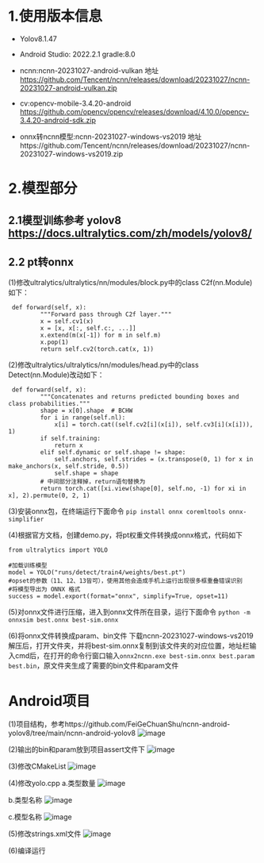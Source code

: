 # 1.使用版本信息
- Yolov8.1.47

- Android Studio: 2022.2.1 gradle:8.0 

- ncnn:ncnn-20231027-android-vulkan 
地址 https://github.com/Tencent/ncnn/releases/download/20231027/ncnn-20231027-android-vulkan.zip 

- cv:opencv-mobile-3.4.20-android 
https://github.com/opencv/opencv/releases/download/4.10.0/opencv-3.4.20-android-sdk.zip 

- onnx转ncnn模型:ncnn-20231027-windows-vs2019 
地址https://github.com/Tencent/ncnn/releases/download/20231027/ncnn-20231027-windows-vs2019.zip

# 2.模型部分
## 2.1模型训练参考 yolov8 https://docs.ultralytics.com/zh/models/yolov8/
## 2.2 pt转onnx
(1)修改ultralytics/ultralytics/nn/modules/block.py中的class C2f(nn.Module)如下：

```
 def forward(self, x):
         """Forward pass through C2f layer."""
         x = self.cv1(x)
         x = [x, x[:, self.c:, ...]]
         x.extend(m(x[-1]) for m in self.m)
         x.pop(1)
         return self.cv2(torch.cat(x, 1))
```
(2)修改ultralytics/ultralytics/nn/modules/head.py中的class Detect(nn.Module)改动如下：
```
 def forward(self, x):
         """Concatenates and returns predicted bounding boxes and class probabilities."""
         shape = x[0].shape  # BCHW
         for i in range(self.nl):
             x[i] = torch.cat((self.cv2[i](x[i]), self.cv3[i](x[i])), 1)
         if self.training:
             return x
         elif self.dynamic or self.shape != shape:
             self.anchors, self.strides = (x.transpose(0, 1) for x in make_anchors(x, self.stride, 0.5))
             self.shape = shape
         # 中间部分注释掉，return语句替换为
         return torch.cat([xi.view(shape[0], self.no, -1) for xi in x], 2).permute(0, 2, 1)
```
(3)安装onnx包，在终端运行下面命令
`pip install onnx coremltools onnx-simplifier`

(4)根据官方文档，创建demo.py，将pt权重文件转换成onnx格式，代码如下
```
from ultralytics import YOLO

#加载训练模型
model = YOLO("runs/detect/train4/weights/best.pt")
#opset的参数（11、12、13皆可），使用其他会造成手机上运行出现很多框重叠错误识别
#将模型导出为 ONNX 格式
success = model.export(format="onnx", simplify=True, opset=11)
```
(5)对onnx文件进行压缩，进入到onnx文件所在目录，运行下面命令
`python -m onnxsim best.onnx best-sim.onnx`

(6)将onnx文件转换成param、bin文件
下载ncnn-20231027-windows-vs2019解压后，打开文件夹，并将best-sim.onnx复制到该文件夹的对应位置，地址栏输入cmd后，在打开的命令行窗口输入`onnx2ncnn.exe best-sim.onnx best.param best.bin`，原文件夹生成了需要的bin文件和param文件

# Android项目
(1)项目结构，参考https://github.com/FeiGeChuanShu/ncnn-android-yolov8/tree/main/ncnn-android-yolov8
![image](https://github.com/user-attachments/assets/41a97bb3-9afe-4449-9cf9-6e3431710b9b)

(2)输出的bin和param放到项目assert文件下
![image](https://github.com/user-attachments/assets/846b15d5-995a-4044-889c-3a950afa63c2)

(3)修改CMakeList
![image](https://github.com/user-attachments/assets/088d3b50-21bf-40ec-991e-1377e43a680d)

(4)修改yolo.cpp
a.类型数量
![image](https://github.com/user-attachments/assets/aaa7998d-0f7a-4225-82e0-40df4e5bf4b8)

b.类型名称
![image](https://github.com/user-attachments/assets/ee5376ad-e340-4c7b-a72c-a45c8d4a5235)

c.模型名称
![image](https://github.com/user-attachments/assets/09f11f41-9d40-429b-9521-d183c627ae83)

(5)修改strings.xml文件
![image](https://github.com/user-attachments/assets/4a3e3b9d-c366-4d82-a127-f4406fb976cc)

(6)编译运行

